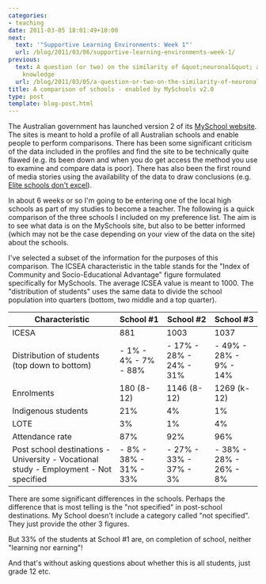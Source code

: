 ```yaml
---
categories:
- teaching
date: 2011-03-05 18:01:49+10:00
next:
  text: '"Supportive Learning Environments: Week 1"'
  url: /blog/2011/03/06/supportive-learning-environments-week-1/
previous:
  text: A question (or two) on the similarity of &quot;neuronal&quot; and &quot;networked&quot;
    knowledge
  url: /blog/2011/03/05/a-question-or-two-on-the-similarity-of-neuronal-and-networked-knowledge/
title: A comparison of schools - enabled by MySchools v2.0
type: post
template: blog-post.html
---
```

The Australian government has launched version 2 of its [MySchool website](http://www.myschool.edu.au). The sites is meant to hold a profile of all Australian schools and enable people to perform comparisons. There has been some significant criticism of the data included in the profiles and find the site to be technically quite flawed (e.g. its been down and when you do get access the method you use to examine and compare data is poor). There has also been the first round of media stories using the availability of the data to draw conclusions (e.g. [Elite schools don't excel](http://www.theaustralian.com.au/national-affairs/elite-school-students-dont-excel/story-fn59niix-1226016177993)).

In about 6 weeks or so I'm going to be entering one of the local high schools as part of my studies to become a teacher. The following is a quick comparison of the three schools I included on my preference list. The aim is to see what data is on the MySchools site, but also to be better informed (which may not be the case depending on your view of the data on the site) about the schools.

I've selected a subset of the information for the purposes of this comparison. The ICSEA characteristic in the table stands for the "Index of Community and Socio-Educational Advantage" figure formulated specifically for MySchools. The average ICSEA value is meant to 1000. The "distribution of students" uses the same data to divide the school population into quarters (bottom, two middle and a top quarter).

| Characteristic | School #1 | School #2 | School #3 |
| --- | --- | --- | --- |
| ICESA | 881 | 1003 | 1037 |
| Distribution of students (top down to bottom) |   - 1% - 4% - 7% - 88%   |   - 17% - 28% - 24% - 31%   |   - 49% - 28% - 9% - 14%   |
| Enrolments | 180 (8-12) | 1146 (8-12) | 1269 (k-12) |
| Indigenous students | 21% | 4% | 1% |
| LOTE | 3% | 1% | 4% |
| Attendance rate | 87% | 92% | 96% |
| Post school destinations  - University - Vocational study - Employment - Not specified   |     - 8% - 38% - 31% - 33%   |     - 27% - 33% - 37% - 3%   |     - 38% - 28% - 26% - 8%   |

There are some significant differences in the schools. Perhaps the difference that is most telling is the "not specified" in post-school destinations. My School doesn't include a category called "not specified". They just provide the other 3 figures.

But 33% of the students at School #1 are, on completion of school, neither "learning nor earning"!

And that's without asking questions about whether this is all students, just grade 12 etc.